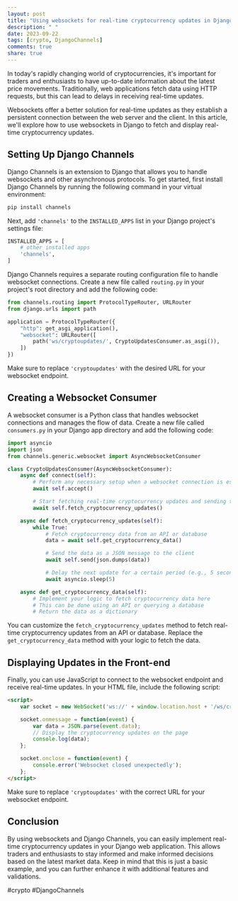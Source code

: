 ```yaml
---
layout: post
title: "Using websockets for real-time cryptocurrency updates in Django"
description: " "
date: 2023-09-22
tags: [crypto, DjangoChannels]
comments: true
share: true
---
```


In today's rapidly changing world of cryptocurrencies, it's important for traders and enthusiasts to have up-to-date information about the latest price movements. Traditionally, web applications fetch data using HTTP requests, but this can lead to delays in receiving real-time updates.

Websockets offer a better solution for real-time updates as they establish a persistent connection between the web server and the client. In this article, we'll explore how to use websockets in Django to fetch and display real-time cryptocurrency updates.

## Setting Up Django Channels

Django Channels is an extension to Django that allows you to handle websockets and other asynchronous protocols. To get started, first install Django Channels by running the following command in your virtual environment:

```bash
pip install channels
```

Next, add `'channels'` to the `INSTALLED_APPS` list in your Django project's settings file:

```python
INSTALLED_APPS = [
    # other installed apps
    'channels',
]
```

Django Channels requires a separate routing configuration file to handle websocket connections. Create a new file called `routing.py` in your project's root directory and add the following code:

```python
from channels.routing import ProtocolTypeRouter, URLRouter
from django.urls import path

application = ProtocolTypeRouter({
    "http": get_asgi_application(),
    "websocket": URLRouter([
        path('ws/cryptoupdates/', CryptoUpdatesConsumer.as_asgi()),
    ])
})
```

Make sure to replace `'cryptoupdates'` with the desired URL for your websocket endpoint.

## Creating a Websocket Consumer

A websocket consumer is a Python class that handles websocket connections and manages the flow of data. Create a new file called `consumers.py` in your Django app directory and add the following code:

```python
import asyncio
import json
from channels.generic.websocket import AsyncWebsocketConsumer

class CryptoUpdatesConsumer(AsyncWebsocketConsumer):
    async def connect(self):
        # Perform any necessary setup when a websocket connection is established
        await self.accept()

        # Start fetching real-time cryptocurrency updates and sending them to the client
        await self.fetch_cryptocurrency_updates()

    async def fetch_cryptocurrency_updates(self):
        while True:
            # Fetch cryptocurrency data from an API or database
            data = await self.get_cryptocurrency_data()

            # Send the data as a JSON message to the client
            await self.send(json.dumps(data))

            # Delay the next update for a certain period (e.g., 5 seconds)
            await asyncio.sleep(5)

    async def get_cryptocurrency_data(self):
        # Implement your logic to fetch cryptocurrency data here
        # This can be done using an API or querying a database
        # Return the data as a dictionary

```

You can customize the `fetch_cryptocurrency_updates` method to fetch real-time cryptocurrency updates from an API or database. Replace the `get_cryptocurrency_data` method with your logic to fetch the data.

## Displaying Updates in the Front-end

Finally, you can use JavaScript to connect to the websocket endpoint and receive real-time updates. In your HTML file, include the following script:

```html
<script>
    var socket = new WebSocket('ws://' + window.location.host + '/ws/cryptoupdates/');

    socket.onmessage = function(event) {
        var data = JSON.parse(event.data);
        // Display the cryptocurrency updates on the page
        console.log(data);
    };

    socket.onclose = function(event) {
        console.error('Websocket closed unexpectedly');
    };
</script>
```

Make sure to replace `'cryptoupdates'` with the correct URL for your websocket endpoint.

## Conclusion

By using websockets and Django Channels, you can easily implement real-time cryptocurrency updates in your Django web application. This allows traders and enthusiasts to stay informed and make informed decisions based on the latest market data. Keep in mind that this is just a basic example, and you can further enhance it with additional features and validations.

#crypto #DjangoChannels